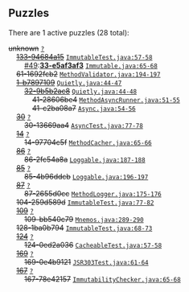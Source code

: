 ## Puzzles

There are 1 active puzzles (28 total):


<del>unknown</del> [`?`](../master/?)<br/>
&nbsp;&nbsp;&nbsp;&nbsp;[<del>133-94684a15</del>](https://github.com/jcabi/jcabi-aspects/issues/33) [`ImmutableTest.java:57-58`](../master/src/test/java/com/jcabi/aspects/ImmutableTest.java#L57-L58)<br/>
&nbsp;&nbsp;&nbsp;&nbsp;&nbsp;&nbsp;&nbsp;&nbsp;[#49](https://github.com/jcabi/jcabi-aspects/issues/49):[**33-e5af3af3**](https://github.com/jcabi/jcabi-aspects/issues/49) [`Immutable.java:65-68`](../master/src/main/java/com/jcabi/aspects/Immutable.java#L65-L68)<br/>
&nbsp;&nbsp;&nbsp;&nbsp;<del>61-1692fcb2</del> [`MethodValidator.java:194-197`](../master/src/main/java/com/jcabi/aspects/aj/MethodValidator.java#L194-L197)<br/>
&nbsp;&nbsp;&nbsp;&nbsp;[<del>1-b7897109</del>](https://github.com/jcabi/jcabi-aspects/issues/32) [`Quietly.java:44-47`](../master/src/main/java/com/jcabi/aspects/Quietly.java#L44-L47)<br/>
&nbsp;&nbsp;&nbsp;&nbsp;&nbsp;&nbsp;&nbsp;&nbsp;[<del>32-9b5b2ac8</del>](https://github.com/jcabi/jcabi-aspects/issues/41) [`Quietly.java:44-48`](../master/src/main/java/com/jcabi/aspects/Quietly.java#L44-L48)<br/>
&nbsp;&nbsp;&nbsp;&nbsp;&nbsp;&nbsp;&nbsp;&nbsp;&nbsp;&nbsp;&nbsp;&nbsp;<del>41-28606be4</del> [`MethodAsyncRunner.java:51-55`](../master/src/main/java/com/jcabi/aspects/aj/MethodAsyncRunner.java#L51-L55)<br/>
&nbsp;&nbsp;&nbsp;&nbsp;&nbsp;&nbsp;&nbsp;&nbsp;&nbsp;&nbsp;&nbsp;&nbsp;<del>41-c2ba08a7</del> [`Async.java:54-56`](../master/src/main/java/com/jcabi/aspects/Async.java#L54-L56)<br/>
&nbsp;&nbsp;&nbsp;&nbsp;[<del>30</del>](https://github.com/jcabi/jcabi-aspects/issues/30) [`?`](../master/?)<br/>
&nbsp;&nbsp;&nbsp;&nbsp;&nbsp;&nbsp;&nbsp;&nbsp;<del>30-13669aa4</del> [`AsyncTest.java:77-78`](../master/src/test/java/com/jcabi/aspects/AsyncTest.java#L77-L78)<br/>
&nbsp;&nbsp;&nbsp;&nbsp;[<del>14</del>](https://github.com/jcabi/jcabi-aspects/issues/14) [`?`](../master/?)<br/>
&nbsp;&nbsp;&nbsp;&nbsp;&nbsp;&nbsp;&nbsp;&nbsp;<del>14-97704c5f</del> [`MethodCacher.java:65-66`](../master/src/main/java/com/jcabi/aspects/aj/MethodCacher.java#L65-L66)<br/>
&nbsp;&nbsp;&nbsp;&nbsp;[<del>86</del>](https://github.com/jcabi/jcabi-aspects/issues/86) [`?`](../master/?)<br/>
&nbsp;&nbsp;&nbsp;&nbsp;&nbsp;&nbsp;&nbsp;&nbsp;<del>86-2fc54a8a</del> [`Loggable.java:187-188`](../master/src/main/java/com/jcabi/aspects/Loggable.java#L187-L188)<br/>
&nbsp;&nbsp;&nbsp;&nbsp;[<del>85</del>](https://github.com/jcabi/jcabi-aspects/issues/85) [`?`](../master/?)<br/>
&nbsp;&nbsp;&nbsp;&nbsp;&nbsp;&nbsp;&nbsp;&nbsp;<del>85-4b96ddcb</del> [`Loggable.java:196-197`](../master/src/main/java/com/jcabi/aspects/Loggable.java#L196-L197)<br/>
&nbsp;&nbsp;&nbsp;&nbsp;[<del>87</del>](https://github.com/jcabi/jcabi-aspects/issues/87) [`?`](../master/?)<br/>
&nbsp;&nbsp;&nbsp;&nbsp;&nbsp;&nbsp;&nbsp;&nbsp;<del>87-2655d0cc</del> [`MethodLogger.java:175-176`](../master/src/main/java/com/jcabi/aspects/aj/MethodLogger.java#L175-L176)<br/>
&nbsp;&nbsp;&nbsp;&nbsp;<del>104-259d589d</del> [`ImmutableTest.java:77-82`](../master/src/test/java/com/jcabi/aspects/ImmutableTest.java#L77-L82)<br/>
&nbsp;&nbsp;&nbsp;&nbsp;[<del>109</del>](https://github.com/jcabi/jcabi-aspects/issues/109) [`?`](../master/?)<br/>
&nbsp;&nbsp;&nbsp;&nbsp;&nbsp;&nbsp;&nbsp;&nbsp;<del>109-bb540c79</del> [`Mnemos.java:289-290`](../master/src/main/java/com/jcabi/aspects/aj/Mnemos.java#L289-L290)<br/>
&nbsp;&nbsp;&nbsp;&nbsp;<del>128-1ba0b794</del> [`ImmutableTest.java:68-73`](../master/src/test/java/com/jcabi/aspects/ImmutableTest.java#L68-L73)<br/>
&nbsp;&nbsp;&nbsp;&nbsp;[<del>124</del>](https://github.com/jcabi/jcabi-aspects/issues/124) [`?`](../master/?)<br/>
&nbsp;&nbsp;&nbsp;&nbsp;&nbsp;&nbsp;&nbsp;&nbsp;<del>124-0ed2a036</del> [`CacheableTest.java:57-58`](../master/src/test/java/com/jcabi/aspects/CacheableTest.java#L57-L58)<br/>
&nbsp;&nbsp;&nbsp;&nbsp;[<del>169</del>](https://github.com/jcabi/jcabi-aspects/pull/169) [`?`](../master/?)<br/>
&nbsp;&nbsp;&nbsp;&nbsp;&nbsp;&nbsp;&nbsp;&nbsp;<del>169-0e4b9121</del> [`JSR303Test.java:61-64`](../master/src/test/java/com/jcabi/aspects/JSR303Test.java#L61-L64)<br/>
&nbsp;&nbsp;&nbsp;&nbsp;[<del>167</del>](https://github.com/jcabi/jcabi-aspects/issues/167) [`?`](../master/?)<br/>
&nbsp;&nbsp;&nbsp;&nbsp;&nbsp;&nbsp;&nbsp;&nbsp;<del>167-78e42157</del> [`ImmutabilityChecker.java:65-68`](../master/src/main/java/com/jcabi/aspects/aj/ImmutabilityChecker.java#L65-L68)<br/>